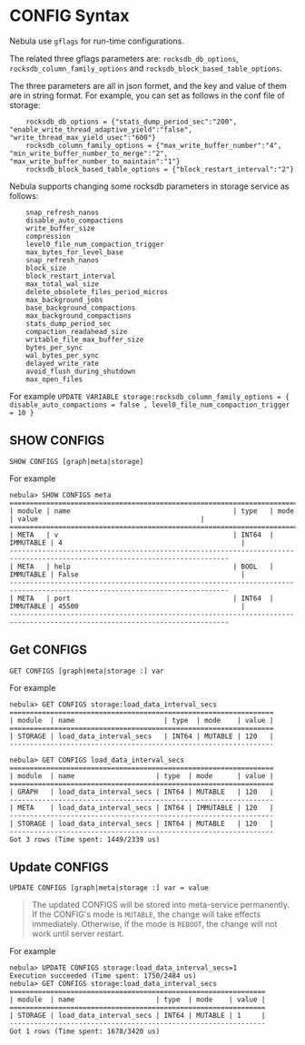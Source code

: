 # CONFIG Syntax

Nebula use `gflags` for run-time configurations.

The related three gflags parameters are: `rocksdb_db_options`, `rocksdb_column_family_options` and `rocksdb_block_based_table_options`.

The three parameters are all in json formet, and the key and value of them are in string format. For example, you can set as follows in the conf file of storage:

```text
    rocksdb_db_options = {"stats_dump_period_sec":"200", "enable_write_thread_adaptive_yield":"false", "write_thread_max_yield_usec":"600"}
    rocksdb_column_family_options = {"max_write_buffer_number":"4", "min_write_buffer_number_to_merge":"2", "max_write_buffer_number_to_maintain":"1"}
    rocksdb_block_based_table_options = {"block_restart_interval":"2"}
```

Nebula supports changing some rocksdb parameters in storage service as follows:

```text
    snap_refresh_nanos
    disable_auto_compactions
    write_buffer_size
    compression
    level0_file_num_compaction_trigger
    max_bytes_for_level_base
    snap_refresh_nanos
    block_size
    block_restart_interval
    max_total_wal_size
    delete_obsolete_files_period_micros
    max_background_jobs
    base_background_compactions
    max_background_compactions
    stats_dump_period_sec
    compaction_readahead_size
    writable_file_max_buffer_size
    bytes_per_sync
    wal_bytes_per_sync
    delayed_write_rate
    avoid_flush_during_shutdown
    max_open_files
```

For example
`UPDATE VARIABLE storage:rocksdb_column_family_options = { disable_auto_compactions = false , level0_file_num_compaction_trigger = 10 }`

## SHOW CONFIGS

```ngql
SHOW CONFIGS [graph|meta|storage]
```

For example

```ngql
nebula> SHOW CONFIGS meta
============================================================================================================================
| module | name                                        | type   | mode      | value                                        |
============================================================================================================================
| META   | v                                           | INT64  | IMMUTABLE | 4                                            |
----------------------------------------------------------------------------------------------------------------------------
| META   | help                                        | BOOL   | IMMUTABLE | False                                        |
----------------------------------------------------------------------------------------------------------------------------
| META   | port                                        | INT64  | IMMUTABLE | 45500                                        |
----------------------------------------------------------------------------------------------------------------------------
```

## Get CONFIGS

```ngql
GET CONFIGS [graph|meta|storage :] var
```

For example

```ngql
nebula> GET CONFIGS storage:load_data_interval_secs
=================================================================
| module  | name                      | type  | mode    | value |
=================================================================
| STORAGE | load_data_interval_secs   | INT64 | MUTABLE | 120   |
-----------------------------------------------------------------
```

```ngql
nebula> GET CONFIGS load_data_interval_secs
=================================================================
| module  | name                    | type  | mode      | value |
=================================================================
| GRAPH   | load_data_interval_secs | INT64 | MUTABLE   | 120   |
-----------------------------------------------------------------
| META    | load_data_interval_secs | INT64 | IMMUTABLE | 120   |
-----------------------------------------------------------------
| STORAGE | load_data_interval_secs | INT64 | MUTABLE   | 120   |
-----------------------------------------------------------------
Got 3 rows (Time spent: 1449/2339 us)
```

## Update CONFIGS

```ngql
UPDATE CONFIGS [graph|meta|storage :] var = value
```

> The updated CONFIGS will be stored into meta-service permanently.
> If the CONFIG's mode is `MUTABLE`, the change will take effects immediately. Otherwise, if the mode is `REBOOT`, the change will not work until server restart.

For example

```ngql
nebula> UPDATE CONFIGS storage:load_data_interval_secs=1
Execution succeeded (Time spent: 1750/2484 us)
nebula> GET CONFIGS storage:load_data_interval_secs
===============================================================
| module  | name                    | type  | mode    | value |
===============================================================
| STORAGE | load_data_interval_secs | INT64 | MUTABLE | 1     |
---------------------------------------------------------------
Got 1 rows (Time spent: 1678/3420 us)
```
